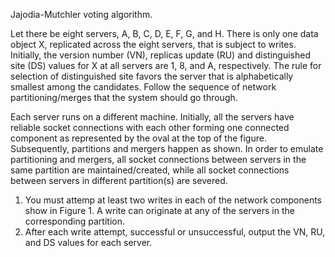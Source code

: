 Jajodia-Mutchler voting algorithm.

Let there be eight servers, A, B, C, D, E, F, G, and H. There is only one data object X, replicated across the eight servers, that is subject to writes. Initially, the version number (VN), replicas update (RU) and distinguished site (DS) values for X at all servers are 1, 8, and A, respectively. The rule for selection of distinguished site favors the server that is alphabetically smallest among the candidates. Follow the sequence of network partitioning/merges that the system should go through.

Each server runs on a different machine. Initially, all the servers have reliable socket connections with each other
forming one connected component as represented by the oval at the top of the figure. Subsequently, partitions and mergers happen as shown. In order to emulate partitioning and mergers, all socket connections between servers in the same partition are maintained/created, while all socket connections between servers in different partition(s) are severed.
1. You must attemp at least two writes in each of the network components show in Figure 1. A write can originate
at any of the servers in the corresponding partition.
2. After each write attempt, successful or unsuccessful, output the VN, RU, and DS values for each server.
